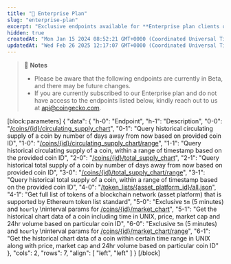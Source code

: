```yaml
---
title: "👑 Enterprise Plan"
slug: "enterprise-plan"
excerpt: "Exclusive endpoints available for **Enterprise plan clients only**"
hidden: true
createdAt: "Mon Jan 15 2024 08:52:21 GMT+0000 (Coordinated Universal Time)"
updatedAt: "Wed Feb 26 2025 12:17:07 GMT+0000 (Coordinated Universal Time)"
---
```

> 📘 **Notes**
> 
> - Please be aware that the following endpoints are currently in Beta, and there may be future changes.
> - If you are currently subscribed to our Enterprise plan and do not have access to the endpoints listed below, kindly reach out to us at [api@coingecko.com](mailto:api@coingecko.com).

[block:parameters]
{
  "data": {
    "h-0": "Endpoint",
    "h-1": "Description",
    "0-0": "[/coins/{id}/circulating_supply_chart](/reference/coins_id_circulating_supply_chart)",
    "0-1": "Query historical circulating supply of a coin by number of days away from now based on provided coin ID",
    "1-0": "[/coins/{id}/circulating_supply_chart/range](/reference/coins_id_circulating_supply_chart_range)",
    "1-1": "Query historical circulating supply of a coin, within a range of timestamp based on the provided coin ID",
    "2-0": "[/coins/{id}/total_supply_chart](/reference/coins_id_total_supply_chart)",
    "2-1": "Query historical total supply of a coin by number of days away from now based on provided coin ID",
    "3-0": "[/coins/{id}/total_supply_chart/range](/reference/coins_id_total_supply_chart_range)",
    "3-1": "Query historical total supply of a coin, within a range of timestamp based on the provided coin ID",
    "4-0": "[/token_lists/{asset_platform_id}/all.json](/reference/token_lists_asset_platform_id)",
    "4-1": "Get full list of tokens of a blockchain network (asset platform) that is supported by Ethereum token list standard",
    "5-0": "Exclusive `5m` (5 minutes) and `hourly`  \ninterval params for [/coins/{id}/market_chart](/reference/coins_id_market_chart)",
    "5-1": "Get the historical chart data of a coin including time in UNIX, price, market cap and 24hr volume based on particular coin ID",
    "6-0": "Exclusive `5m` (5 minutes) and `hourly`  \ninterval params for [/coins/{id}/market_chart/range](/reference/coins_id_market_chart)",
    "6-1": "Get the historical chart data of a coin within certain time range in UNIX along with price, market cap and 24hr volume based on particular coin ID"
  },
  "cols": 2,
  "rows": 7,
  "align": [
    "left",
    "left"
  ]
}
[/block]
